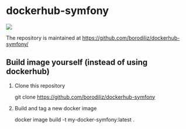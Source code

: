 # dockerhub-symfony

![](https://img.shields.io/docker/automated/borodiliz/symfony.svg?style=flat)


The repository is maintained at <https://github.com/borodiliz/dockerhub-symfony/>


## Build image yourself (instead of using dockerhub)

1. Clone this repository

    git clone https://github.com/borodiliz/dockerhub-symfony

2. Build and tag a new docker image
    
    docker image build -t my-docker-symfony:latest .

